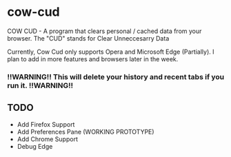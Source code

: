 # cow-cud
COW CUD - A program that clears personal / cached data from your browser.
The "CUD" stands for Clear Unneccesarry Data

Currently, Cow Cud only supports Opera and Microsoft Edge (Partially).
I plan to add in more features and browsers later in the week.

### !!WARNING!! This will delete your history and recent tabs if you run it. !!WARNING!!

## TODO
- Add Firefox Support
- Add Preferences Pane (WORKING PROTOTYPE)
- Add Chrome Support
- Debug Edge
